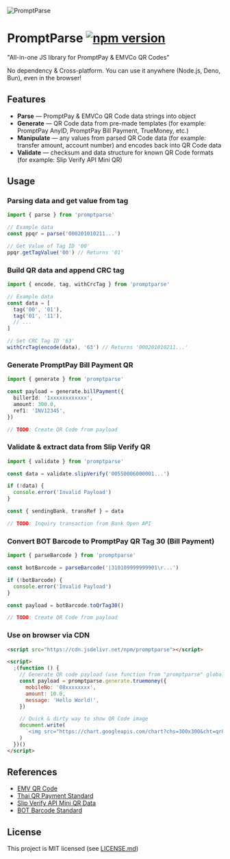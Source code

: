 ![PromptParse](https://github.com/maythiwat/promptparse/assets/23092256/889e8f80-b1b3-44b2-ace5-ffbbce6e673b)

# PromptParse [![npm version](https://badge.fury.io/js/promptparse.svg)](https://badge.fury.io/js/promptparse)

"All-in-one JS library for PromptPay & EMVCo QR Codes"

No dependency & Cross-platform. You can use it anywhere (Node.js, Deno, Bun), even in the browser!

## Features

- **Parse** &mdash; PromptPay & EMVCo QR Code data strings into object
- **Generate** &mdash; QR Code data from pre-made templates (for example: PromptPay AnyID, PromptPay Bill Payment, TrueMoney, etc.)
- **Manipulate** &mdash; any values from parsed QR Code data (for example: transfer amount, account number) and encodes back into QR Code data
- **Validate** &mdash; checksum and data structure for known QR Code formats (for example: Slip Verify API Mini QR)

## Usage

### Parsing data and get value from tag

```ts
import { parse } from 'promptparse'

// Example data
const ppqr = parse('000201010211...')

// Get Value of Tag ID '00'
ppqr.getTagValue('00') // Returns '01'
```

### Build QR data and append CRC tag

```ts
import { encode, tag, withCrcTag } from 'promptparse'

// Example data
const data = [
  tag('00', '01'),
  tag('01', '11'),
  // ...
]

// Set CRC Tag ID '63'
withCrcTag(encode(data), '63') // Returns '000201010211...'
```

### Generate PromptPay Bill Payment QR

```ts
import { generate } from 'promptparse'

const payload = generate.billPayment({
  billerId: '1xxxxxxxxxxxx',
  amount: 300.0,
  ref1: 'INV12345',
})

// TODO: Create QR Code from payload
```

### Validate & extract data from Slip Verify QR

```ts
import { validate } from 'promptparse'

const data = validate.slipVerify('00550006000001...')

if (!data) {
  console.error('Invalid Payload')
}

const { sendingBank, transRef } = data

// TODO: Inquiry transaction from Bank Open API
```

### Convert BOT Barcode to PromptPay QR Tag 30 (Bill Payment)

```ts
import { parseBarcode } from 'promptparse'

const botBarcode = parseBarcode('|310109999999901\r...')

if (!botBarcode) {
  console.error('Invalid Payload')
}

const payload = botBarcode.toQrTag30()

// TODO: Create QR Code from payload
```

### Use on browser via CDN

```html
<script src="https://cdn.jsdelivr.net/npm/promptparse"></script>

<script>
  ;(function () {
    // Generate QR code payload (use function from "promptparse" global)
    const payload = promptparse.generate.truemoney({
      mobileNo: '08xxxxxxxx',
      amount: 10.0,
      message: 'Hello World!',
    })

    // Quick & dirty way to show QR Code image
    document.write(
      `<img src="https://chart.googleapis.com/chart?chs=300x300&cht=qr&chl=${payload}">`,
    )
  })()
</script>
```

## References

- [EMV QR Code](https://www.emvco.com/emv-technologies/qrcodes/)
- [Thai QR Payment Standard](https://www.bot.or.th/content/dam/bot/fipcs/documents/FPG/2562/ThaiPDF/25620084.pdf)
- [Slip Verify API Mini QR Data](https://developer.scb/assets/documents/documentation/qr-payment/extracting-data-from-mini-qr.pdf)
- [BOT Barcode Standard](https://www.bot.or.th/content/dam/bot/documents/th/our-roles/payment-systems/about-payment-systems/Std_Barcode.pdf)

## License

This project is MIT licensed (see [LICENSE.md](LICENSE.md))
